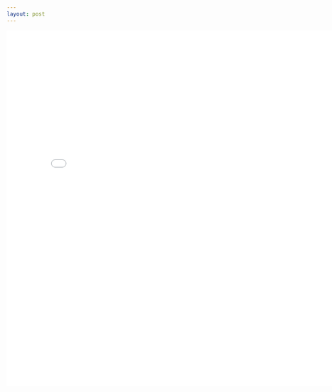 ```yaml
---
layout: post
---
```


<embed src="{{site.baseurl}}/assets/pdf/Vulkan.pdf" width="800" height="800" type="application/pdf"/>

